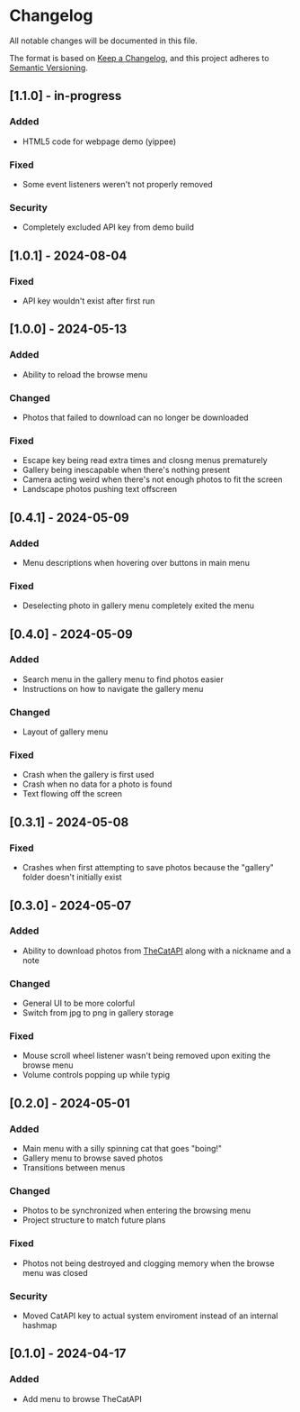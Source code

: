 # Changelog
All notable changes will be documented in this file.

The format is based on [Keep a Changelog](https://keepachangelog.com/en/1.0.0/),
and this project adheres to [Semantic Versioning](https://semver.org/spec/v2.0.0.html).

## [1.1.0] - in-progress
### Added
- HTML5 code for webpage demo (yippee)

### Fixed
- Some event listeners weren't not properly removed

### Security
- Completely excluded API key from demo build

## [1.0.1] - 2024-08-04
### Fixed
- API key wouldn't exist after first run

## [1.0.0] - 2024-05-13
### Added
- Ability to reload the browse menu

### Changed
- Photos that failed to download can no longer be downloaded

### Fixed
- Escape key being read extra times and closng menus prematurely
- Gallery being inescapable when there's nothing present
- Camera acting weird when there's not enough photos to fit the screen
- Landscape photos pushing text offscreen


## [0.4.1] - 2024-05-09
### Added
- Menu descriptions when hovering over buttons in main menu

### Fixed
- Deselecting photo in gallery menu completely exited the menu


## [0.4.0] - 2024-05-09
### Added
- Search menu in the gallery menu to find photos easier
- Instructions on how to navigate the gallery menu

### Changed
- Layout of gallery menu

### Fixed
- Crash when the gallery is first used
- Crash when no data for a photo is found
- Text flowing off the screen


## [0.3.1] - 2024-05-08
### Fixed
- Crashes when first attempting to save photos because the "gallery" folder doesn't initially exist


## [0.3.0] - 2024-05-07
### Added
- Ability to download photos from [TheCatAPI](https://thecatapi.com/) along with a nickname and a note

### Changed
- General UI to be more colorful
- Switch from jpg to png in gallery storage

### Fixed
- Mouse scroll wheel listener wasn't being removed upon exiting the browse menu
- Volume controls popping up while typig


## [0.2.0] - 2024-05-01
### Added
- Main menu with a silly spinning cat that goes "boing!"
- Gallery menu to browse saved photos
- Transitions between menus

### Changed
- Photos to be synchronized when entering the browsing menu
- Project structure to match future plans

### Fixed
- Photos not being destroyed and clogging memory when the browse menu was closed

### Security
- Moved CatAPI key to actual system enviroment instead of an internal hashmap


## [0.1.0] - 2024-04-17
### Added
- Add menu to browse TheCatAPI